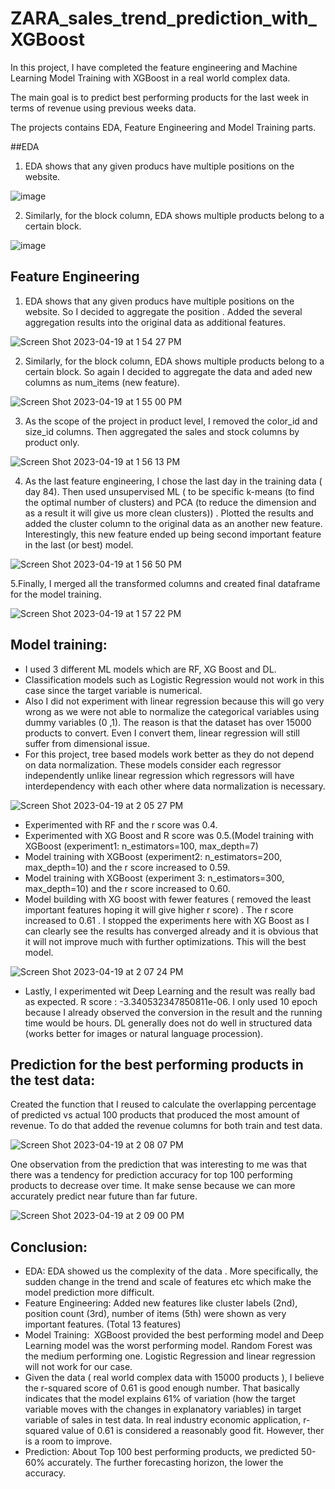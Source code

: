 # ZARA_sales_trend_prediction_with_XGBoost

In this project, I have completed the feature engineering and Machine Learning Model Training with XGBoost in a real world complex data. 

The main goal is to predict best performing products for the last week in terms of revenue using previous weeks data.

The projects contains EDA, Feature Engineering and Model Training parts.

##EDA
1. EDA shows that any given producs have multiple positions on the website.

![image](https://user-images.githubusercontent.com/113545468/233159019-8c396ef9-53c0-47e2-a06b-eae32ea5c630.png)

2. Similarly, for the block column, EDA shows multiple products belong to a certain block. 

![image](https://user-images.githubusercontent.com/113545468/233159183-742e31b8-6268-4e42-ba52-afed9da04700.png)

## Feature Engineering 
1. EDA shows that any given producs have multiple positions on the website. So I decided to aggregate the position . Added the several aggregation results into the original data as additional features.


![Screen Shot 2023-04-19 at 1 54 27 PM](https://user-images.githubusercontent.com/113545468/233159665-8bde61a4-0598-4f2c-b5a9-7f07fa74e059.png)


2. Similarly, for the block column, EDA shows multiple products belong to a certain block. So again I decided to aggregate the data and aded new columns as num_items (new feature).

![Screen Shot 2023-04-19 at 1 55 00 PM](https://user-images.githubusercontent.com/113545468/233159786-e967ebcf-d1ab-444f-8689-ec3a87a97a40.png)

3. As the scope of the project in product level, I removed the color_id and size_id columns. Then aggregated the sales and stock columns by product only.

![Screen Shot 2023-04-19 at 1 56 13 PM](https://user-images.githubusercontent.com/113545468/233160071-52ee053a-1c24-48b1-99e4-7969b90016e0.png)


4. As the last feature engineering, I chose the last day in the training data ( day 84). Then used unsupervised ML ( to be specific k-means (to find the optimal number of clusters) and PCA (to reduce the dimension and as a result it will give us more clean clusters)) . Plotted the results and added the cluster column to the original data as an another new feature. Interestingly, this new feature ended up being second important feature in the last (or best) model.

![Screen Shot 2023-04-19 at 1 56 50 PM](https://user-images.githubusercontent.com/113545468/233160215-f5f3e2b4-da4b-4d84-a088-23e54827f6f2.png)


5.Finally, I merged all the transformed columns and created final dataframe for the model training.

![Screen Shot 2023-04-19 at 1 57 22 PM](https://user-images.githubusercontent.com/113545468/233160356-8b8ffdbd-29b6-4a2f-b4d4-a4743baa858a.png)


## Model training:

* I used 3 different ML models  which are RF, XG Boost and DL. 
* Classification models such as Logistic Regression would not work in this case since the target variable is numerical. 
* Also I did not experiment with linear regression because this will go very wrong as we were not able to normalize the categorical variables using dummy variables (0 ,1). The reason is that the dataset has over 15000 products to convert. Even I convert them, linear regression will still suffer from dimensional issue. 
* For this project, tree based models work better as they do not depend on data normalization.  These models consider each regressor independently unlike linear regression which regressors will have interdependency with each other where data normalization is necessary.

![Screen Shot 2023-04-19 at 2 05 27 PM](https://user-images.githubusercontent.com/113545468/233162078-e4b1c744-3187-4565-bec4-dc4fb147b468.png)


* Experimented with RF and the r score was 0.4.
* Experimented with XG Boost and R score was 0.5.(Model training with XGBoost (experiment1: n_estimators=100, max_depth=7)
* Model training with XGBoost (experiment2: n_estimators=200, max_depth=10) and the r score increased to 0.59.
*  Model training with XGBoost (experiment 3: n_estimators=300, max_depth=10) and the r score increased to 0.60.
* Model building with XG boost with fewer features ( removed the least important features hoping it will give higher r score) . The r score increased to 0.61 . I stopped the experiments here with XG Boost as I can clearly see the results has converged already and it is obvious that it will not improve much with further optimizations. This will the best model.

![Screen Shot 2023-04-19 at 2 07 24 PM](https://user-images.githubusercontent.com/113545468/233162530-81d03183-c491-46d8-b0e0-10243429fb47.png)

* Lastly, I experimented wit Deep Learning and the result was really bad as expected. R score : -3.340532347850811e-06. I only used 10 epoch because I already observed the conversion in the result and the running time would be hours. DL generally does not do well in structured data (works better for images or natural language procession).


## Prediction for the best performing products in the test data:
Created the function that I reused to calculate the overlapping percentage of predicted vs actual 100 products that produced the most amount of revenue. To do that added the revenue columns for both train and test data.

![Screen Shot 2023-04-19 at 2 08 07 PM](https://user-images.githubusercontent.com/113545468/233162640-bf042d99-ff32-4608-b95c-0a35e1e5650b.png)


One observation from the prediction that was interesting to me was that there was a tendency for prediction accuracy for top 100 performing products to decrease over time. It make sense because we can more accurately predict near future than far future.

![Screen Shot 2023-04-19 at 2 09 00 PM](https://user-images.githubusercontent.com/113545468/233162820-e735d7fb-41c9-4bdb-808b-a7115e51ebd9.png)

## Conclusion:

* EDA: EDA showed us the complexity of the data . More specifically, the sudden change in the trend  and scale of  features etc which make the model prediction more difficult. 
* Feature Engineering: Added new features like cluster labels (2nd), position count (3rd), number of items (5th) were shown as very important features.  (Total 13 features)
* Model Training:  XGBoost provided the best performing model and Deep Learning model was the worst performing model. Random Forest was the medium performing one. Logistic Regression and linear regression will not work for our case. 
* Given the data ( real world complex data with 15000 products ), I believe the r-squared score of 0.61 is good enough number. That basically indicates that the model explains 61% of variation (how the target variable moves with the changes in explanatory variables) in target variable of sales in test data.  In real industry economic application, r-squared value of 0.61 is considered a reasonably good fit. However, ther is a room to improve. 
* Prediction: About Top 100 best performing products, we predicted 50-60% accurately. The further forecasting horizon, the lower the accuracy.





